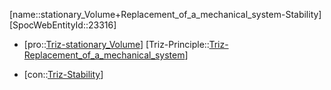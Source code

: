 ﻿---
type: TrizContradiction
aliases:
- stationary_Volume+Replacement_of_a_mechanical_system-Stability
license: CC BY-SA 4.0
copyright: https://github.com/SpocWeb
IsDeleted: false
IsReadOnly: false
Confidential: public
tags: 
- Triz/Contradiction
---
[name::stationary_Volume+Replacement_of_a_mechanical_system-Stability]
[SpocWebEntityId::23316]
+ [pro::[Triz-stationary_Volume](tech/Triz/Parameter/Triz-stationary_Volume.md)]
[Triz-Principle::[Triz-Replacement_of_a_mechanical_system](tech/Triz/Principle/Triz-Replacement_of_a_mechanical_system.md)]
- [con::[Triz-Stability](tech/Triz/Parameter/Triz-Stability.md)]

